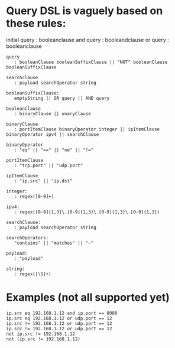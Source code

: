 # Query DSL is vaguely based on these rules:

initial query 
   : booleanclause and query : booleandclause or query : booleanclause 

```
query
   : booleanClause booleanSuffixClause || "NOT" booleanClause booleanSuffixClause

searchclause
   : payload searchOperator string

booleanSuffixClause:
   emptyString || OR query || AND query

booleanClause
   : binaryClause || unaryClause

binaryClause
   : portItemClause binaryOperator integer || ipItemClause binaryOperator ipv4 || searchClause

binaryOperator
   : "eq" || "==" || "ne" || "!="

portItemClause
   : "tcp.port" || "udp.port"

ipItemClause
   : "ip.src" || "ip.dst"

integer:
   : regex([0-9]+)

ipv4:
   : regex([0-9]{1,3}\.[0-9]{1,3}\.[0-9]{1,3}\.[0-9]{1,3})

searchClause: 
   : payload searchOperator string

searchOperators: 
   "contains" || "matches" || "~"

payload:
   : "payload"

string:
   : regex([\S]+)
```


# Examples (not all supported yet)

`ip.src eq 192.168.1.12 and ip.port == 8080`  
`ip.src eq 192.168.1.12 or udp.port == 12`  
`ip.src != 192.168.1.12 or udp.port == 12`  
`ip.src != 192.168.1.12 or udp.port == 12`  
`not ip.src != 192.168.1.12`  
`not (ip.src != 192.168.1.12)`
